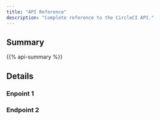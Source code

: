 ```yaml
---
title: "API Reference"
description: "Complete reference to the CircleCI API."
---
```


## Summary

{{% api-summary %}}

## Details

### Enpoint 1

### Endpoint 2



